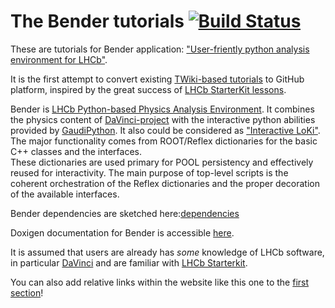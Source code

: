# The Bender tutorials [![Build Status](https://travis-ci.org/lhcb/bender-tutorials.svg?branch=master)](https://travis-ci.org/lhcb/bender-tutorials)

These are tutorials for Bender application: 
["User-friently python analysis environment for LHCb"](http://lhcbdoc.web.cern.ch/lhcbdoc/bender).

It is the first attempt to convert existing [TWiki-based tutorials](https://twiki.cern.ch/twiki/bin/view/LHCb/BenderTutorial)
to GitHub platform, inspired  by the great success of [LHCb StarterKit lessons](https://lhcb.github.io/starterkit-lessons).


Bender is [LHCb Python-based Physics Analysis Environment](http://lhcbdoc.web.cern.ch/lhcbdoc/bender).
It combines the physics content of [DaVinci-project](http://cern.ch/LHCb-release-area/DOC/davinci)
with the interactive python abilities provided by [GaudiPython](http://cern.ch/twiki/bin/view/LHCb/GaudiPython).
It also could be considered as ["Interactive LoKi"](http://cern.ch/lhcb-comp/Analysis/Loki).
The major functionality comes from ROOT/Reflex dictionaries for the basic C++ classes  and the interfaces.  
These dictionaries are used primary for POOL persistency and 
effectively reused for interactivity.  The main purpose of top-level scripts is the coherent 
orchestration of the Reflex dictionaries and the proper decoration of the available interfaces. 


Bender dependencies are   sketched here:[dependencies](http://lhcb-doxygen.web.cern.ch/lhcb-doxygen/bender/latest/dependencies.svg) 

Doxigen documentation for Bender is accessible [here](http://lhcb-doxygen.web.cern.ch/lhcb-doxygen/bender/latest/index.html).

It is assumed that users are already has _some_ knowledge of LHCb software, in particular 
[DaVinci](http://cern.ch/LHCb-release-area/DOC/davinci) and  are familiar with [LHCb Starterkit][starterkit].

You can also add relative links within the website like this one to the [first section](getting-started)!

[starterkit]: https://lhcb.github.io/starterkit
[first-analysis-steps]: https://lhcb.github.io/starterkit-lessons/first-analysis-steps/


